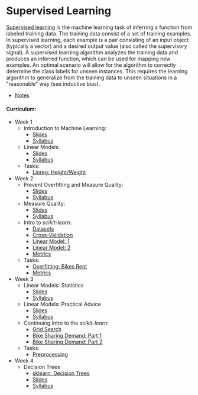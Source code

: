 # Supervised Learning

[Supervised learning](https://en.wikipedia.org/wiki/Supervised_learning) is the machine learning task of inferring a function from labeled training data. The training data consist of a set of training examples. In supervised learning, each example is a pair consisting of an input object (typically a vector) and a desired output value (also called the supervisory signal).
A supervised learning algorithm analyzes the training data and produces an inferred function, which can be used for mapping new examples. An optimal scenario will allow for the algorithm to correctly determine the class labels for unseen instances. This requires the learning algorithm to generalize from the training data to unseen situations in a "reasonable" way (see inductive bias).

- [Notes](./NOTES.md)

#### Curriculum:

- Week 1
	- Introduction to Machine Learning:
		- [Slides](./slides/1-1.Znakomstvo_s_machinym_obucheniem-Slides.pdf)
		- [Syllabus](./syllabus/1-1.Znakomstvo_s_mashinnym_obucheniem.pdf)
	- Linear Models:
		- [Slides](./slides/1-2.Lineynye_modeli-Slides.pdf)
		- [Syllabus](./syllabus/1-2.Linejnye_modeli.pdf)
	- Tasks:
		- [Linreg: Height/Weight](./linreg-height-weight/peer_review_linreg_height_weight.ipynb)
- Week 2
	- Prevent Overfitting and Measure Quality:
		- [Slides](./slides/2-1.Problema_pereobucheniya-Slides.pdf)
		- [Syllabus](./syllabus/2-1.Problema_pereobucheniya_i_bor_ba_s_nej.pdf)
	- Measure Quality:
		- [Slides](./slides/2-2.Metriki_kachestva-Slides.pdf)
		- [Syllabus](./syllabus/2-2.Metriki_kachestva.pdf)
	- Intro to *scikit-learn*:
		- [Datasets](./sklearn-datasets/sklearn-datasets.ipynb)
		- [Cross-Validation](./sklearn-cross-validation/sklearn-cross-validation.ipynb)
		- [Linear Model: 1](./sklearn-linear-model-1/sklearn-linear-model-1.ipynb)
		- [Linear Model: 2](./sklearn-linear-model-2/sklearn-linear-model-2.ipynb)
		- [Metrics](./sklearn-metrics/sklearn-metrics.ipynb)
	- Tasks:
		- [Overfitting: Bikes Rent](./overfitting-task/overfitting-task.ipynb)
		- [Metrics](./metrics-pa/metrics.ipynb)
- Week 3
	- Linear Models: Statistics
		- [Slides](./slides/3-1.Linejnye_modeli_statisticheskij_vzgljad-Slides.pdf)
		- [Syllabus](./syllabus/3-1.Linejnye_modeli_statisticheskij_vzglyad.pdf)
	- Linear Models: Practical Advice
		- [Slides](./slides/3-2.Prakticheskii_rekomendacii_po_linejnym_modeljam-Slides.pdf)
		- [Syllabus](./syllabus/3-2.Prakticheskie_rekomendacii_po_linejnym_modelyam.pdf)
	- Continuing Intro to the *scikit-learn*:
		- [Grid Search](./sklearn-grid-search/sklearn-grid-search.ipynb)
		- [Bike Sharing Demand: Part 1](./sklearn-case-part-1/sklearn-case-part-1.ipynb)
		- [Bike Sharing Demand: Part 2](./sklearn-case-part-2/sklearn-case-part-2.ipynb)
	- Tasks:
		- [Preprocessing](./preprocessing-lr/preprocessing-lr.ipynb)
- Week 4
	- Decision Trees
		- [sklearn: Decision Trees](./sklearn-decision-trees/sklearn-decision-trees.ipynb)
		- [Slides](./slides/4-1.Reshayushchie_derev_ya-Slides.pdf)
		- [Syllabus](./syllabus/4-1.Reshayushchie_derev_ya.pdf)
